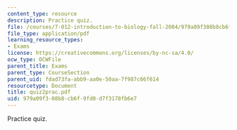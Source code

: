 ```yaml
---
content_type: resource
description: Practice quiz.
file: /courses/7-012-introduction-to-biology-fall-2004/979a09f308b8cb6f9fd0d7f3178fb6e7_quiz2prac.pdf
file_type: application/pdf
learning_resource_types:
- Exams
license: https://creativecommons.org/licenses/by-nc-sa/4.0/
ocw_type: OCWFile
parent_title: Exams
parent_type: CourseSection
parent_uid: fdad73fa-abb9-aa0e-50aa-7f987c66f614
resourcetype: Document
title: quiz2prac.pdf
uid: 979a09f3-08b8-cb6f-9fd0-d7f3178fb6e7
---
```

Practice quiz.